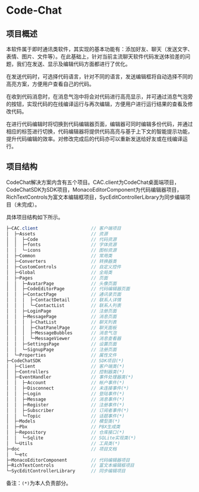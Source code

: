 # Code-Chat

## 项目概述

本软件属于即时通讯类软件，其实现的基本功能有：添加好友、聊天（发送文字、表情、图片、文件等）。在此基础上，针对当前主流聊天软件代码发送体验差的问题，我们在发送、显示及编辑代码方面都进行了优化。

在发送代码时，可选择代码语言，针对不同的语言，发送编辑框将自动选择不同的高亮方案，方便用户查看自己的代码。

在收到代码消息时，在消息气泡中将会对代码进行高亮显示，并可通过消息气泡旁的按钮，实现代码的在线编译运行与再次编辑，方便用户进行运行结果的查看及修改代码。

在进行代码编辑时将切换到代码编辑器页面，编辑器可同时编辑多份代码，并通过相应的标签进行切换，代码编辑器将提供代码高亮与基于上下文的智能提示功能，提升代码编辑的效率。对修改完成后的代码亦可以重新发送给好友或在线编译运行。



## 项目结构

CodeChat解决方案内含有五个项目。CAC.client为CodeChat桌面端项目，CodeChatSDK为SDK项目，MonacoEditorComponent为代码编辑器项目，RichTextControls为富文本编辑框项目，SycEditControllerLibrary为同步编辑项目（未完成）。

具体项目结构如下所示。

```c#
├─CAC.client                    // 客户端项目
│  ├─Assets                     // 资源
│  │  ├─Code                    // 代码资源
│  │  ├─fonts                   // 字体资源
│  │  └─icons                   // 图标资源
│  ├─Common                     // 常用类
│  ├─Converters                 // 转换器类
│  ├─CustomControls             // 自定义控件
│  ├─Global                     // 全局类
│  ├─Pages                      // 页面
│  │  ├─AvatarPage              // 头像页面
│  │  ├─CodeEditorPage          // 代码编辑器页面
│  │  ├─ContactPage             // 通讯录页面
│  │  │  ├─ContactDetail        // 联系人详情
│  │  │  └─ContactList          // 联系人列表
│  │  ├─LoginPage               // 注册页面
│  │  ├─MessagePage             // 消息页面
│  │  │  ├─ChatList             // 聊天列表
│  │  │  ├─ChatPanelPage        // 聊天面板
│  │  │  ├─MessageBubbles       // 消息气泡
│  │  │  └─MessageViewer        // 消息查看器
│  │  ├─SettingsPage            // 设置页面
│  │  └─SignupPage              // 注册页面
│  └─Properties                 // 属性文件
├─CodeChatSDK                   // SDK项目(*)
│  ├─Client                     // 客户端类(*)
│  ├─Controllers                // 控制器类(*)
│  ├─EventHandler               // 事件处理器类(*)
│  │  ├─Account                 // 帐户事件(*)
│  │  ├─Disconnect              // 未连接事件(*)
│  │  ├─Login                   // 登陆事件(*)
│  │  ├─Message                 // 消息事件(*)
│  │  ├─Register                // 注册事件(*)
│  │  ├─Subscriber              // 订阅者事件(*)
│  │  └─Topic                   // 话题事件(*)
│  ├─Models                     // 模型类(*)
│  ├─Pbx                        // PBX生成类
│  ├─Repository                 // 仓库接口(*)
│  │  └─Sqlite                  // SQLite实现类(*)
│  └─Utils                      // 工具类(*)
├─doc                           // 项目文档
│  └─etc
├─MonacoEditorComponent         // 代码编辑器项目
├─RichTextControls              // 富文本编辑框项目
└─SycEditControllerLibrary      // 同步编辑项目
```

备注：`(*)`为本人负责部分。
